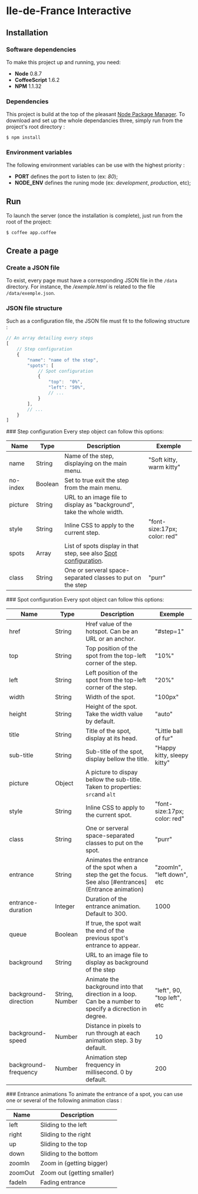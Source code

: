 # Ile-de-France Interactive 
## Installation
### Software dependencies
To make this project up and running, you need:

* **Node** 0.8.7
* **CoffeeScript** 1.6.2
* **NPM** 1.1.32


### Dependencies
This project is build at the top of the pleasant [Node Package Manager](http://npmjs.org/). To download and set up the whole dependancies three, simply run from the project's root directory :

    $ npm install

### Environment variables
The following environment variables can be use with the highest priority :

* **PORT** defines the port to listen to (ex: *80*);
* **NODE_ENV** defines the runing mode (ex: *development*, *production*, etc);

## Run
To launch the server (once the installation is complete), just run from the root of the project:

```
$ coffee app.coffee
```

## Create a page
### Create a JSON file
To exist, every page must have a corresponding JSON file in the ```/data``` directory. For instance, the */exemple.html* is related to the file ```/data/exemple.json```.

### JSON file structure
Such as a configuration file, the JSON file must fit to the following structure :

```javascript
// An array detailing every steps
[
    // Step configuration
    {        
        "name": "name of the step",
        "spots": [ 
            // Spot configuration
            {
                "top":  "0%",
                "left": "50%",
                // ...
            }
        ],
        // ...
    }
]
```

<a name="steps"/>
### Step configuration
Every step object can follow this options:

Name | Type | Description | Exemple |
---- | ---- | ---- | ---- |
name | String | Name of the step, displaying on the main menu. | "Soft kitty, warm kitty"
no-index | Boolean | Set to true exit the step from the main menu. |
picture | String | URL to an image file to display as "background", take the whole width. | 
style | String | Inline CSS to apply to the current step. | "font-size:17px; color: red"
spots | Array | List of spots display in that step, see also [Spot configuration](#spots). |
class | String | One or serveral space-separated classes to put on the step | "purr"

<a name="spots"/>
### Spot configuration
Every spot object can follow this options:

Name | Type | Description | Exemple |
---- | ---- | ---- | ---- |
href | String | Href value of the hotspot. Can be an URL or an anchor. | "#step=1"
top | String | Top position of the spot from the top-left corner of the step. | "10%"
left | String | Left position of the spot from the top-left corner of the step. | "20%"
width | String | Width of the spot. | "100px"
height | String | Height of the spot. Take the width value by default. | "auto"
title | String | Title of the spot, display at its head. | "Little ball of fur"
sub-title | String  | Sub-title of the spot, display bellow the title. | "Happy kitty, sleepy kitty"
picture | Object | A picture to dispay bellow the sub-title. Taken to properties: ```src```and ```alt``` |
style | String | Inline CSS to apply to the current spot. | "font-size:17px; color: red"
class | String | One or serveral space-separated classes to put on the spot. | "purr"
entrance | String | Animates the entrance of the spot when a step the get the focus. See also [#entrances](Entrance animation) | "zoomIn", "left down", etc
entrance-duration | Integer | Duration of the entrance animation. Default to 300. | 1000
queue | Boolean | If true, the spot wait the end of the previous spot's entrance to appear. |
background | String | URL to an image file to display as background of the step |
background-direction | String, Number | Animate the background into that direction in a loop. Can be a number to specify a dicrection in degree. | "left", 90, "top left", etc
background-speed | Number | Distance in pixels to run through at each animation step. 3 by default. | 10
background-frequency | Number | Animation step frequency in millisecond. 0 by default. | 200


<a name="entrances"/>
### Entrance animations
To animate the entrance of a spot, you can use one or several of the following animation class :

Name | Description
---- | ----
left | Sliding to the left
right | Sliding to the right
up | Sliding to the top
down | Sliding to the bottom
zoomIn | Zoom in (getting bigger)
zoomOut | Zoom out (getting smaller)
fadeIn | Fading entrance
